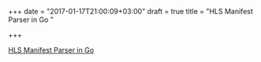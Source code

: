 +++
date = "2017-01-17T21:00:09+03:00"
draft = true
title = "HLS Manifest Parser in Go "

+++

<p><a href="https://engineering.ingest.io/open-sourcing-ingests-hls-manifest-parser-13740c9c6b54">HLS Manifest Parser in Go </a></p>
